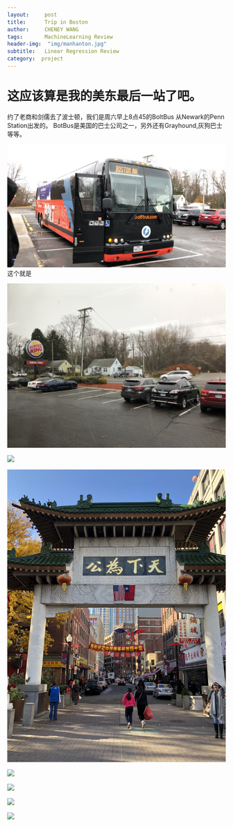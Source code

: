 ```yaml
---
layout:     post
title:      Trip in Boston
author:     CHENEY WANG
tags: 		MachineLearning Review
header-img:  "img/manhanton.jpg"
subtitle:  	Linear Regression Review
category:  project
---
```

<!-- Start Writing Below in Markdown -->

# 这应该算是我的美东最后一站了吧。
约了老商和剑儒去了波士顿，我们是周六早上8点45的BoltBus 从Newark的Penn Station出发的。
BotBus是美国的巴士公司之一，另外还有Grayhound,灰狗巴士 等等。

![大巴车](/img/travelphoto/Boston/1.jpg)
这个就是

![](/img/travelphoto/Boston/2.jpg)

![](/img/travelphoto/Boston/3.jpg)

![](/img/travelphoto/Boston/4.jpg)

![](/img/travelphoto/Boston/5.jpg)

![](/img/travelphoto/Boston/6.jpg)


![](/img/travelphoto/Boston/7.jpg)

![](/img/travelphoto/Boston/8.jpg)